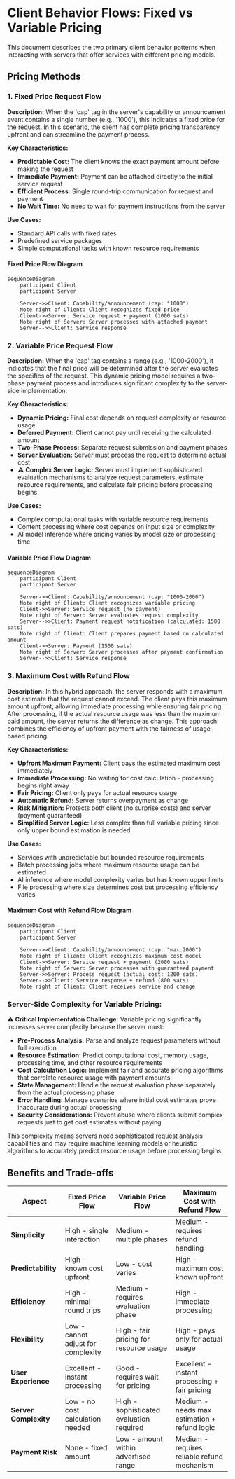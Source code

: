 # Client Behavior Flows: Fixed vs Variable Pricing

This document describes the two primary client behavior patterns when interacting with servers that offer services with different pricing models.

## Pricing Methods

### 1. Fixed Price Request Flow

**Description:**
When the 'cap' tag in the server's capability or announcement event contains a single number (e.g., '1000'), this indicates a fixed price for the request. In this scenario, the client has complete pricing transparency upfront and can streamline the payment process.

**Key Characteristics:**

- **Predictable Cost:** The client knows the exact payment amount before making the request
- **Immediate Payment:** Payment can be attached directly to the initial service request
- **Efficient Process:** Single round-trip communication for request and payment
- **No Wait Time:** No need to wait for payment instructions from the server

**Use Cases:**

- Standard API calls with fixed rates
- Predefined service packages
- Simple computational tasks with known resource requirements

#### Fixed Price Flow Diagram

```mermaid
sequenceDiagram
    participant Client
    participant Server

    Server->>Client: Capability/announcement (cap: "1000")
    Note right of Client: Client recognizes fixed price
    Client->>Server: Service request + payment (1000 sats)
    Note right of Server: Server processes with attached payment
    Server-->>Client: Service response
```

### 2. Variable Price Request Flow

**Description:**
When the 'cap' tag contains a range (e.g., '1000-2000'), it indicates that the final price will be determined after the server evaluates the specifics of the request. This dynamic pricing model requires a two-phase payment process and introduces significant complexity to the server-side implementation.

**Key Characteristics:**

- **Dynamic Pricing:** Final cost depends on request complexity or resource usage
- **Deferred Payment:** Client cannot pay until receiving the calculated amount
- **Two-Phase Process:** Separate request submission and payment phases
- **Server Evaluation:** Server must process the request to determine actual cost
- **⚠️ Complex Server Logic:** Server must implement sophisticated evaluation mechanisms to analyze request parameters, estimate resource requirements, and calculate fair pricing before processing begins

**Use Cases:**

- Complex computational tasks with variable resource requirements
- Content processing where cost depends on input size or complexity
- AI model inference where pricing varies by model size or processing time

#### Variable Price Flow Diagram

```mermaid
sequenceDiagram
    participant Client
    participant Server

    Server->>Client: Capability/announcement (cap: "1000-2000")
    Note right of Client: Client recognizes variable pricing
    Client->>Server: Service request (no payment)
    Note right of Server: Server evaluates request complexity
    Server-->>Client: Payment request notification (calculated: 1500 sats)
    Note right of Client: Client prepares payment based on calculated amount
    Client->>Server: Payment (1500 sats)
    Note right of Server: Server processes after payment confirmation
    Server-->>Client: Service response
```

### 3. Maximum Cost with Refund Flow

**Description:**
In this hybrid approach, the server responds with a maximum cost estimate that the request cannot exceed. The client pays this maximum amount upfront, allowing immediate processing while ensuring fair pricing. After processing, if the actual resource usage was less than the maximum paid amount, the server returns the difference as change. This approach combines the efficiency of upfront payment with the fairness of usage-based pricing.

**Key Characteristics:**

- **Upfront Maximum Payment:** Client pays the estimated maximum cost immediately
- **Immediate Processing:** No waiting for cost calculation - processing begins right away
- **Fair Pricing:** Client only pays for actual resource usage
- **Automatic Refund:** Server returns overpayment as change
- **Risk Mitigation:** Protects both client (no surprise costs) and server (payment guaranteed)
- **Simplified Server Logic:** Less complex than full variable pricing since only upper bound estimation is needed

**Use Cases:**

- Services with unpredictable but bounded resource requirements
- Batch processing jobs where maximum resource usage can be estimated
- AI inference where model complexity varies but has known upper limits
- File processing where size determines cost but processing efficiency varies

#### Maximum Cost with Refund Flow Diagram

```mermaid
sequenceDiagram
    participant Client
    participant Server

    Server->>Client: Capability/announcement (cap: "max:2000")
    Note right of Client: Client recognizes maximum cost model
    Client->>Server: Service request + payment (2000 sats)
    Note right of Server: Server processes with guaranteed payment
    Server->>Server: Process request (actual cost: 1200 sats)
    Server-->>Client: Service response + refund (800 sats)
    Note right of Client: Client receives service and change
```

### Server-Side Complexity for Variable Pricing:

**⚠️ Critical Implementation Challenge:** Variable pricing significantly increases server complexity because the server must:

- **Pre-Process Analysis:** Parse and analyze request parameters without full execution
- **Resource Estimation:** Predict computational cost, memory usage, processing time, and other resource requirements
- **Cost Calculation Logic:** Implement fair and accurate pricing algorithms that correlate resource usage with payment amounts
- **State Management:** Handle the request evaluation phase separately from the actual processing phase
- **Error Handling:** Manage scenarios where initial cost estimates prove inaccurate during actual processing
- **Security Considerations:** Prevent abuse where clients submit complex requests just to get cost estimates without paying

This complexity means servers need sophisticated request analysis capabilities and may require machine learning models or heuristic algorithms to accurately predict resource usage before processing begins.

## Benefits and Trade-offs

| Aspect                | Fixed Price Flow                   | Variable Price Flow                      | Maximum Cost with Refund Flow                 |
| --------------------- | ---------------------------------- | ---------------------------------------- | --------------------------------------------- |
| **Simplicity**        | High - single interaction          | Medium - multiple phases                 | Medium - requires refund handling             |
| **Predictability**    | High - known cost upfront          | Low - cost varies                        | High - maximum cost known upfront             |
| **Efficiency**        | High - minimal round trips         | Medium - requires evaluation phase       | High - immediate processing                   |
| **Flexibility**       | Low - cannot adjust for complexity | High - fair pricing for resource usage   | High - pays only for actual usage             |
| **User Experience**   | Excellent - instant processing     | Good - requires wait for pricing         | Excellent - instant processing + fair pricing |
| **Server Complexity** | Low - no cost calculation needed   | High - sophisticated evaluation required | Medium - needs max estimation + refund logic  |
| **Payment Risk**      | None - fixed amount                | Low - amount within advertised range     | Medium - requires reliable refund mechanism   |
